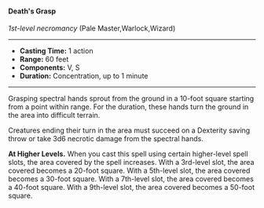 #### Death's Grasp
*1st-level necromancy* (Pale Master,Warlock,Wizard)
___
- **Casting Time:** 1 action
- **Range:** 60 feet
- **Components:** V, S
- **Duration:** Concentration, up to 1 minute
---
Grasping spectral hands sprout from the ground in a 10-foot square starting from a point within range. For the duration, these hands turn the ground in the area into difficult terrain. 

Creatures ending their turn in the area must succeed on a Dexterity saving throw or take 3d6 necrotic damage from the spectral hands.

**At Higher Levels.** When you cast this spell using certain higher-level spell slots, the area covered by the spell increases. With a 3rd-level slot, the area covered becomes a 20-foot square. With a 5th-level slot, the area covered becomes a 30-foot square. With a 7th-level slot, the area covered becomes a 40-foot square. With a 9th-level slot, the area covered becomes a 50-foot square.
